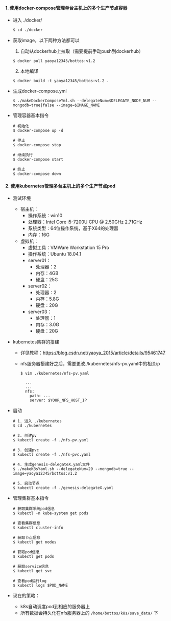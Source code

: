  #### 1. 使用docker-compose管理单台主机上的多个生产节点容器

  * 进入 ./docker/
    ```bash
    $ cd ./docker
    ```

  * 获取image，以下两种方法都可以
      1. 自动从dockerhub上拉取（需要提前手动push到dockerhub）
      ```
      $ docker pull yaoya12345/bottos:v1.2
      ```
      2. 本地编译
      ```
      $ docker build -t yaoya12345/bottos:v1.2 .
      ```

  * 生成docker-compose.yml
    ```
    $ ./makeDockerComposeYml.sh --delegateNum=$DELEGATE_NODE_NUM --mongodb=true|false --image=$IMAGE_NAME
    ``` 

  * 管理容器基本指令
      ```
      # 初始化
      $ docker-compose up -d

      # 停止
      $ docker-compose stop

      # 继续执行
      $ docker-compose start

      # 终止
      $ docker-compose down
      ```


#### 2. 使用kubernetes管理多台主机上的多个生产节点pod

  * 测试环境
    * 宿主机：
      * 操作系统：win10
      * 处理器：Intel Core i5-7200U CPU @ 2.50GHz 2.71GHz
      * 系统类型：64位操作系统，基于X64的处理器
      * 内存：16G
    * 虚拟机：
      * 虚拟工具：VMWare Workstation 15 Pro
      * 操作系统：Ubuntu 18.04.1
      * server01：
        * 处理器：2
        * 内存：4GB
        * 硬盘：25G
      * server02：
        * 处理器：2
        * 内存：5.8G
        * 硬盘：20G
      * server03：
        * 处理器：1
        * 内存：3.0G
        * 硬盘：20G
  
  * kubernetes集群的搭建
    * 详见教程：https://blog.csdn.net/yaoya_2015/article/details/95461747

    * nfs服务器搭建好之后，需要更改./kubernetes/nfs-pv.yaml中的相关ip
      ```
      $ vim ./kubernetes/nfs-pv.yaml

        ...
        ...
        nfs:
          path: ...
          server: $YOUR_NFS_HOST_IP
      ```

  
  * 启动
    ```
    # 1. 进入 ./kubernetes
    $ cd ./kubernetes

    # 2. 创建pv
    $ kubectl create -f ./nfs-pv.yaml

    # 3. 创建pvc
    $ kubectl create -f ./nfs-pvc.yaml

    # 4. 生成genesis-delegateX.yaml文件
    $ ./makeK8sYaml.sh --delegateNum=29 --mongodb=true --image=yaoya12345/bottos:v1.2

    # 5. 启动节点
    $ kubectl create -f ./genesis-delegateX.yaml
    ```

  * 管理集群基本指令
    ```
    # 获取集群系统pod信息
    $ kubectl -n kube-system get pods
    
    # 查看集群信息
    $ kubectl cluster-info

    # 获取节点信息
    $ kubectl get nodes

    # 获取pod信息
    $ kubectl get pods

    # 获取service信息
    $ kubectl get svc

    # 查看pod运行log
    $ kubectl logs $POD_NAME
    ```
  
  * 现在的策略：
    * k8s自动调度pod到相应的服务器上
    * 所有数据会持久化在nfs服务器上的 `/home/bottos/k8s/save_data/` 下

